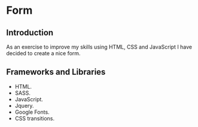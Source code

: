 # Form

## Introduction

As an exercise to improve my skills using HTML, CSS and JavaScript I have decided to create a nice form.

## Frameworks and Libraries

- HTML.
- SASS.
- JavaScript.
- Jquery.
- Google Fonts.
- CSS transitions.
